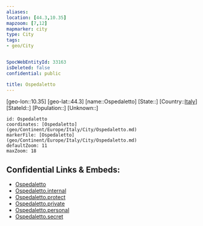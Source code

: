 ```yaml
---
aliases: 
location: [44.3,10.35]
mapzoom: [7,12] 
mapmarker: city 
type: City
tags:
- geo/City


SpocWebEntityId: 33163
isDeleted: false
confidential: public

title: Ospedaletto
---
```

[geo-lon::10.35]
[geo-lat::44.3]
[name::Ospedaletto]
[State::]
[Country::[Italy](geo/Continent/Europe/Italy.md)]
[StateId::]
[Population::]
[Unknown::]


```leaflet
id: Ospedaletto
coordinates: [Ospedaletto](geo/Continent/Europe/Italy/City/Ospedaletto.md)
markerFile: [Ospedaletto](geo/Continent/Europe/Italy/City/Ospedaletto.md)
defaultZoom: 11 
maxZoom: 18
```


## Confidential Links & Embeds: 
- [Ospedaletto](../../../../../../_public/geo/Continent/Europe/Italy/City/Ospedaletto.md) 
- [Ospedaletto.internal](../../../../../../_internal/geo/Continent/Europe/Italy/City/Ospedaletto.internal.md) 
- [Ospedaletto.protect](../../../../../../_protect/geo/Continent/Europe/Italy/City/Ospedaletto.protect.md) 
- [Ospedaletto.private](../../../../../../_private/geo/Continent/Europe/Italy/City/Ospedaletto.private.md) 
- [Ospedaletto.personal](../../../../../../_personal/geo/Continent/Europe/Italy/City/Ospedaletto.personal.md) 
- [Ospedaletto.secret](../../../../../../_secret/geo/Continent/Europe/Italy/City/Ospedaletto.secret.md) 
